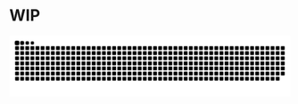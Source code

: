 # WIP

<a href="https://github.com/tomondre"><img src="https://raw.githubusercontent.com/Platane/snk/output/github-contribution-grid-snake.svg"></a>
